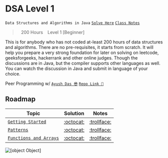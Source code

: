 # DSA Level 1

`Data Structures and Algorithms in Java` [`Solve Here`](https://www.pepcoding.com/resources/online-java-foundation) [`Class Notes`](https://github.com/thatbeautifuldream/pepcoding-dsa)
>  200 Hours   Level 1 [Beginner]

This is for anybody who has not coded at-least 200 hours of data structures and algorithms. There are no pre-requisites, it starts from scratch. It will help you prepare a very strong foundation for later on solving on leetcode, geeksforgeeks, hackerrank and other online judges. Though the discussions are in Java, but the compiler supports other languages as well. You can watch the discussion in Java and submit in language of your choice.

Peer Programming w/ [`Ayush Das 😎`](https://github.com/iamayushdas) [`Repo Link 🔗`](https://github.com/iamayushdas/PEP-DSA)

## Roadmap

| Topic | Solution | Notes |
| --- | --- | --- |
| [`Getting Started`](https://www.pepcoding.com/resources/online-java-foundation/getting-started) | [:octocat:](https://github.com/thatbeautifuldream/dsa-level1/tree/main/001-getting-started) | [:trollface:]() |
| [`Patterns`](https://www.pepcoding.com/resources/online-java-foundation/patterns) | [:octocat:](https://github.com/thatbeautifuldream/dsa-level1/tree/main/002-patterns) | [:trollface:]() |
| [`Functions and Arrays`](https://www.pepcoding.com/resources/online-java-foundation/function-and-arrays) | [:octocat:](https://github.com/thatbeautifuldream/dsa-level1/tree/main/003-function-and-arrays) | [:trollface:]() |



![[object Object]](https://socialify.git.ci/thatbeautifuldream/dsa-level1/image?description=1&language=1&name=1&owner=1&pattern=Brick%20Wall&theme=Dark)
